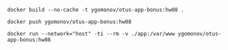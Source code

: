 ```shell
docker build --no-cache -t ygomonov/otus-app-bonus:hw08 .
```

```shell
docker push ygomonov/otus-app-bonus:hw08
```

```shell
docker run --network="host" -ti --rm -v ./app:/var/www ygomonov/otus-app-bonus:hw08
```